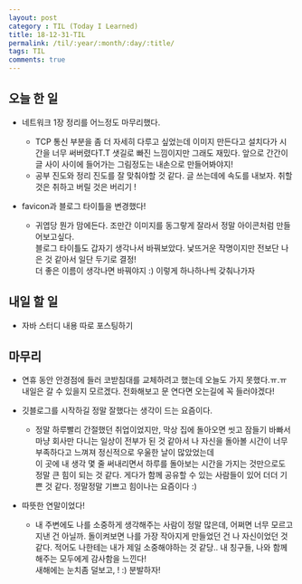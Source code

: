 ```yaml
---
layout: post
category : TIL (Today I Learned)
title: 18-12-31-TIL
permalink: /til/:year/:month/:day/:title/
tags: TIL
comments: true
---
```


## 오늘 한 일
- 네트워크 1장 정리를 어느정도 마무리했다. 
    - TCP 통신 부분을 좀 더 자세히 다루고 싶었는데 이미지 만든다고 설치다가 시간을 너무 써버렸다T.T 샛길로 빠진 느낌이지만 그래도 재밌다. 앞으로 간간이 글 사이 사이에 들어가는 그림정도는 내손으로 만들어봐야지!  
    - 공부 진도와 정리 진도를 잘 맞춰야할 것 같다. 글 쓰는데에 속도를 내보자. 취할 것은 취하고 버릴 것은 버리기 !

- favicon과 블로그 타이틀을 변경했다!
    - 귀엽당 뭔가 맘에든다. 조만간 이미지를 동그랗게 잘라서 정말 아이콘처럼 만들어보고싶다.   
    블로그 타이틀도 갑자기 생각나서 바꿔보았다. 낯뜨거운 작명이지만 전보단 나은 것 같아서 일단 두기로 결정!   
    더 좋은 이름이 생각나면 바꿔야지 :) 이렇게 하나하나씩 갖춰나가자  
    
        
## 내일 할 일
- 자바 스터디 내용 따로 포스팅하기     
     
    
## 마무리
- 연휴 동안 안경점에 들러 코받침대를 교체하려고 했는데 오늘도 가지 못했다.ㅠ.ㅠ   
내일은 갈 수 있을지 모르겠다. 전화해보고 문 연다면 오는길에 꼭 들러야겠다! 

- 깃블로그를 시작하길 정말 잘했다는 생각이 드는 요즘이다.   
    - 정말 하루빨리 간절했던 취업이었지만, 막상 집에 돌아오면 씻고 잠들기 바빠서  
    마냥 회사만 다니는 일상이 전부가 된 것 같아서
    나 자신을 돌아볼 시간이 너무 부족하다고 느껴져 정신적으로 우울한 날이 많았었는데   
    이 곳에 내 생각 몇 줄 써내리면서 하루를 돌아보는 시간을 가지는 것만으로도 정말 큰 힘이 되는 것 같다.
    게다가 함께 공유할 수 있는 사람들이 있어 더더 기쁜 것 같다. 정말정말 기쁘고 힘이나는 요즘이다 :) 

- 따뜻한 연말이었다!
    - 내 주변에도 나를 소중하게 생각해주는 사람이 정말 많은데, 어쩌면 너무 모르고 지낸 건 아닐까.
    돌이켜보면 나를 가장 작아지게 만들었던 건 나 자신이었던 것 같다. 
    적어도 나한테는 내가 제일 소중해야하는 것 같당.. 내 칭구들, 나와 함께해주는 모두에게 감사함을 느낀다!  
    새해에는 눈치좀 덜보고, ! :) 분발하자!  
